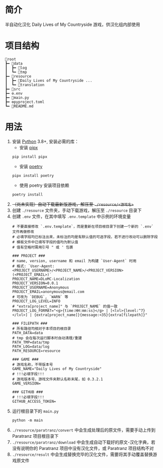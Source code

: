 # 简介
半自动化汉化 Daily Lives of My Countryside 游戏，供汉化组内部使用

# 项目结构
```text
📁root
┣━ 📁data
┃  ┣━ 📁log
┃  ┗━ 📁tmp
┣━ 📁resource
┃  ┣━ 📁Daily Lives of My Countryside ...
┃  ┗━ 📁translation
┣━ 📁src
┣━ ⚙️.env
┣━ 🐍main.py
┣━ ⚙️pyproject.toml
┗━ 📄README.md
```

# 用法
1. 安装 [Python](https://www.python.org/downloads/) 3.8+, 安装必需的库：
    - 安装 [pipx](https://pipx.pypa.io/stable/installation/)
    ```shell
    pip install pipx
    ```
    - 安装 [poetry](https://python-poetry.org/docs/#installation)
    ```shell
    pipx install poetry
    ```
    - 使用 poetry 安装项目依赖
    ```shell
    poetry install
    ```
2. ~~（尚未实现）自动下载最新版游戏，解压至 `./resource/<游戏名>`~~
3. 创建 `./resource` 文件夹，手动下载游戏，解压至 `./resource` 目录下
4. 创建 `.env` 文件，在其中填写 `.env.template` 中示例的环境变量
   ```dotenv
   # 不要直接修改 `.env.template`，而是重新在项目根目录下创建一个新的 `.env` 文件再做修改
   # 必填字段均已标注出来，未标注的均是有默认值的可选字段，若不进行改动可以删除字段
   # 模板文件中已填写字段的值均为默认值
   # 值有空格时需用引号 " 或 ' 包裹

   ### PROJECT ###
   # name, version, username 和 email 为构建 `User-Agent` 时用
   # 格式: `User-Agent: <PROJECT_USERNAME>/<PROJECT_NAME>/<PROJECT_VERSION> (<PROJECT_EMAIL>)`
   PROJECT_NAME=DLoMC-Localization
   PROJECT_VERSION=0.0.1
   PROJECT_USERNAME=Anonymous
   PROJECT_EMAIL=anonymous@email.com
   # 可改为 `DEBUG`, `WARN` 等
   PROJECT_LOG_LEVEL=INFO
   # "extra[project_name]" 与 `PROJECT_NAME` 的值一致
   PROJECT_LOG_FORMAT="<g>{time:HH:mm:ss}</g> | [<lvl>{level:^7}</lvl>] | {extra[project_name]}{message:<35}{extra[filepath]}"
   
   ### FILEPATH ###
   # 所有路径均相对于本项目的根目录
   PATH_DATA=data
   # tmp 会在每次运行脚本时自动清理/重建
   PATH_TMP=data/tmp
   PATH_LOG=data/log
   PATH_RESOURCE=resource
   
   ### GAME ###
   # 游戏名称，不带版本号
   GAME_NAME="Daily Lives of My Countryside"
   # !!!必填字段!!!
   # 游戏版本号，游戏文件夹默认名称末尾，如 0.3.2.1
   GAME_VERSION=
   
   ### GITHUB ###
   # !!!必填字段!!!
   GITHUB_ACCESS_TOKEN=
   ```
5. 运行根目录下的 `main.py`
   ```shell
   python -m main
   ```
6. `./resource/paratranz/convert` 中会生成处理后的原文件，需要手动上传到 Paratranz 项目根目录下
7. `./resource/paratranz/download` 中会生成自动下载好的原文-汉化字典，若没有说明你的 Paratranz 项目中没有汉化文件，或 Paratranz 项目结构不对
8. `./resource/result` 中会生成替换完毕的汉化文件，需要将其手动覆盖替换游戏原文件